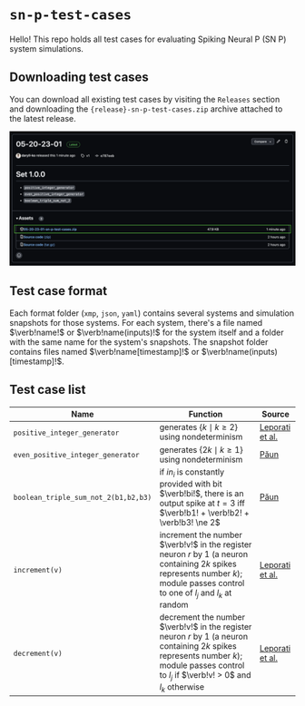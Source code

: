 # `sn-p-test-cases`

Hello! This repo holds all test cases for evaluating Spiking Neural P (SN P) system simulations.

## Downloading test cases

You can download all existing test cases by visiting the `Releases` section and downloading the `{release}-sn-p-test-cases.zip` archive attached to the latest release.

<img src="assets/downloading_test_cases_sample.png" />

## Test case format

Each format folder (`xmp`, `json`, `yaml`) contains several systems and simulation snapshots for those systems. For each system, there's a file named $`\verb!name!`$ or $`\verb!name(inputs)!`$ for the system itself and a folder with the same name for the system's snapshots. The snapshot folder contains files named $`\verb!name[timestamp]!`$ or $`\verb!name(inputs)[timestamp]!`$.

## Test case list

| Name                                 | Function                                                                                                                                                                                                            | Source                                                                          |
| ------------------------------------ | ------------------------------------------------------------------------------------------------------------------------------------------------------------------------------------------------------------------- | ------------------------------------------------------------------------------- |
| `positive_integer_generator`         | generates $`\{k \mid k \ge 2\}`$ using nondeterminism                                                                                                                                                               | [Leporati et al.](https://link.springer.com/article/10.1007/s11047-022-09917-y) |
| `even_positive_integer_generator`    | generates $`\{2k\mid k \ge 1\}`$ using nondeterminism                                                                                                                                                               | [Păun](https://cs.ioc.ee/yik/schools/win2007/paun/snppalmse.pdf)                |
| `boolean_triple_sum_not_2(b1,b2,b3)` | if $`in_{i}`$ is constantly provided with bit $`\verb!bi!`$, there is an output spike at $`t = 3`$ iff $`\verb!b1! + \verb!b2! + \verb!b3! \ne 2`$                                                                  | [Păun](https://cs.ioc.ee/yik/schools/win2007/paun/snppalmse.pdf)                |
| `increment(v)`                       | increment the number $`\verb!v!`$ in the register neuron $`r`$ by $`1`$ (a neuron containing $`2k`$ spikes represents number $`k`$); module passes control to one of $`l_{j}`$ and $`l_{k}`$ at random              | [Leporati et al.](https://link.springer.com/article/10.1007/s11047-022-09917-y) |
| `decrement(v)`                       | decrement the number $`\verb!v!`$ in the register neuron $`r`$ by $`1`$ (a neuron containing $`2k`$ spikes represents number $`k`$); module passes control to $`l_{j}`$ if $`\verb!v! > 0`$ and $`l_{k}`$ otherwise | [Leporati et al.](https://link.springer.com/article/10.1007/s11047-022-09917-y) |
